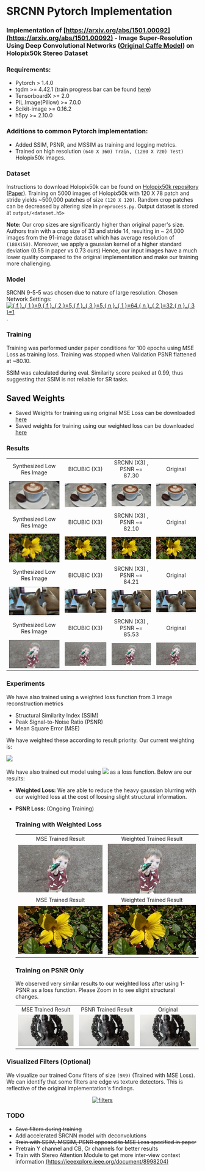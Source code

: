# SRCNN Pytorch Implementation

### Implementation of [https://arxiv.org/abs/1501.00092](https://arxiv.org/abs/1501.00092) - Image Super-Resolution Using Deep Convolutional Networks ([Original Caffe Model](http://mmlab.ie.cuhk.edu.hk/projects/SRCNN.html)) on Holopix50k Stereo Dataset

### Requirements:
* Pytorch > 1.4.0
* tqdm >= 4.42.1 (train progress bar can be found [here](https://github.com/tqdm/tqdm))
* TensorboardX >= 2.0
* PIL.Image(Pillow) >= 7.0.0
* Scikit-image >= 0.16.2
* h5py >= 2.10.0

### Additions to common Pytorch implementation:
* Added SSIM, PSNR, and MSSIM as training and logging metrics.
* Trained on high resolution `(640 X 360) Train, (1280 X 720) Test)` Holopix50k images. 

### Dataset

Instructions to download Holopix50k can be found on [Holopix50k repository](https://github.com/leiainc/holopix50k) ([Paper](https://arxiv.org/abs/2003.11172)). Training on 5000 images of Holopix50k with 120 X 78 patch and stride yields ~500,000 patches of size `(120 X 120)`. Random crop patches can be decreased by altering size in `preprocess.py`. Output dataset is stored at `output/<dataset.h5>`

**Note:**  Our crop sizes are significantly higher than original paper's size. Authors train with a crop size of 33 and stride 14, resulting in ~ 24,000 images from the 91-image dataset which has average resolution of `(180X150)`. Moreover, we apply a gaussian kernel of a higher standard deviation (0.55 in paper vs 0.73 ours) Hence, our input images have a much lower quality compared to the original implementation and make our training more challenging.

### Model
SRCNN 9-5-5 was chosen due to nature of large resolution. 
Chosen Network Settings: <a href="https://www.codecogs.com/eqnedit.php?latex={&space;f&space;}_{&space;1&space;}=9,{&space;f&space;}_{&space;2&space;}=5,{&space;f&space;}_{&space;3&space;}=5,{&space;n&space;}_{&space;1&space;}=64,{&space;n&space;}_{&space;2&space;}=32,{&space;n&space;}_{&space;3&space;}=1" target="_blank"><img src="https://latex.codecogs.com/gif.latex?{&space;f&space;}_{&space;1&space;}=9,{&space;f&space;}_{&space;2&space;}=5,{&space;f&space;}_{&space;3&space;}=5,{&space;n&space;}_{&space;1&space;}=64,{&space;n&space;}_{&space;2&space;}=32,{&space;n&space;}_{&space;3&space;}=1" title="{ f }_{ 1 }=9,{ f }_{ 2 }=5,{ f }_{ 3 }=5,{ n }_{ 1 }=64,{ n }_{ 2 }=32,{ n }_{ 3 }=1" /></a>.

### Training

Training was performed under paper conditions for 100 epochs using MSE Loss as training loss. Training was stopped when Validation PSNR flattened at ~80.10. 

SSIM was calculated during eval. Similarity score peaked at 0.99, thus suggesting that SSIM is not reliable for SR tasks.




## Saved Weights

* Saved Weights for training using original MSE Loss can be downloaded [here](https://drive.google.com/file/d/1JUfM9vzzaSlyVS3_4xACBEwZv1FFSuhC/view?usp=sharing)
* Saved weights for training using our weighted loss can be downloaded [here](https://drive.google.com/file/d/1Jq-fWU-htYqMfIs6jTl1Rk8oFzUrWgAn/view?usp=sharing)

### Results 

<table>
    <tr>
        <td><center>Synthesized Low Res Image</center></td>
        <td><center>BICUBIC (X3)</center></td>
        <td><center>SRCNN (X3) , PSNR ~= 87.30</center></td>
        <td><center>Original</center></td>
    </tr>
    <tr>
    	<td>
    		<center><img src="./results/coffee_srcnn_0.png""></center>
    	</td>
    	<td>
    		<center><img src="./results/coffee_bicubic_30.png"></center>
    	</td>
    	<td>
    		<center><img src="./results/coffee_srcnn_30.png"></center>
    	</td>
        <td>
    		<center><img src="./results/coffee.png"></center>
    	</td>
    </tr>
    <tr>
        <td><center>Synthesized Low Res Image</center></td>
        <td><center>BICUBIC (X3)</center></td>
        <td><center>SRCNN (X3) , PSNR ~= 82.10</center></td>
        <td><center>Original</center></td>
    </tr>
    <tr>
    	<td>
    		<center><img src="./results/flower_srcnn_0.png""></center>
    	</td>
    	<td>
    		<center><img src="./results/flower_bicubic_30.png"></center>
    	</td>
    	<td>
    		<center><img src="./results/flower_srcnn_30.png"></center>
    	</td>
        <td>
    		<center><img src="./results/flower.png"></center>
    	</td>
    </tr>
    <tr>
        <td><center>Synthesized Low Res Image</center></td>
        <td><center>BICUBIC (X3)</center></td>
        <td><center>SRCNN (X3) , PSNR ~= 84.21</center></td>
        <td><center>Original</center></td>
    </tr>
    <tr>
    	<td>
    		<center><img src="./results/doggie_srcnn_0.png""></center>
    	</td>
    	<td>
    		<center><img src="./results/doggie_bicubic_30.png"></center>
    	</td>
    	<td>
    		<center><img src="./results/doggie_srcnn_30.png"></center>
    	</td>
        <td>
    		<center><img src="./results/doggie.png"></center>
    	</td>
    </tr>
      <tr>
        <td><center>Synthesized Low Res Image</center></td>
        <td><center>BICUBIC (X3)</center></td>
        <td><center>SRCNN (X3) , PSNR ~= 85.53</center></td>
        <td><center>Original</center></td>
    </tr>
    <tr>
    	<td>
    		<center><img src="./results/child_srcnn_0.jpg""></center>
    	</td>
    	<td>
    		<center><img src="./results/child_bicubic_30.jpg"></center>
    	</td>
    	<td>
    		<center><img src="./results/child_srcnn_30.jpg"></center>
    	</td>
        <td>
    		<center><img src="./results/child.jpg"></center>
    	</td>
    </tr>
</table>

### Experiments

We have also trained using a weighted loss function from 3 image reconstruction metrics
* Structural Similarity Index (SSIM)
* Peak Signal-to-Noise Ratio (PSNR)
* Mean Square Error (MSE)

We have weighted these according to result priority. Our current weighting is:

<img src="https://latex.codecogs.com/gif.latex?w_1 * SSIM + w_2 * PSNR + w_3 * MSE =\text { Loss } , w_1 = 0.1,w_2 = 0.5, w_3 = 0.4 " /> 

We have also trained out model using <img src="https://latex.codecogs.com/gif.latex? 1- PSNR  " /> as a loss function. Below are our results:

* **Weighted Loss:** We are able to reduce the heavy gaussian blurring with our weighted loss at the cost of loosing slight structural information.
* **PSNR Loss:** (Ongoing Training)
	### Training with Weighted Loss

	<table>
    <tr>
        <td><center>MSE Trained Result</center></td>
        <td><center>Weighted Trained Result</center></td>
 
    </tr>
    <tr>
    	<td>
    		<center><img src="./results/child_srcnn_30.jpg""></center>
    	</td>
    	<td>
    		<center><img src="./results/child_srcnn_weighted_47.jpg"></center>
    	</td>
 
    </tr>
    <tr>
        <td><center>MSE Trained Result</center></td>
        <td><center>Weighted Trained Result</center></td> 
    </tr>
    <tr>
    	<td>
    		<center><img src="./results/flower_srcnn_30.png""></center>
    	</td>
    	<td>
    		<center><img src="./results/flower_srcnn_weighted_47.png"></center>
    	</td>  
    </tr>
	</table>
	
	### Training on PSNR Only

	We observed very similar results to our weighted loss after using 1-PSNR as a loss function. Please Zoom in to see slight structural changes. 
	<table>
	<tr>
        <td><center>MSE Trained Result</center></td>
        <td><center>PSNR Trained Result</center></td> 
		<td><center>Original</center></td> 
    </tr>
    <tr>
    	<td>
    		<center><img src="./results/idol_srcnn_mse_90.jpg""></center>
    	</td>
    	<td>
    		<center><img src="./results/idol_srcnn_psnr_9.jpg"></center>
    	</td>  
		<td>
    		<center><img src="./results/idol.jpg"></center>
    	</td> 
    </tr>
	</table>

### Visualized Filters (Optional)

We visualize our trained Conv filters of size `(9X9)` (Trained with MSE Loss). We can identify that some filters are edge vs texture detectors. This is reflective of the original implementation's findings.
<div style="text-align: center">
<a href='https://i.postimg.cc/75PgrGR4/fil.png' target='_blank'><img src='https://i.postimg.cc/75PgrGR4/fil.png' border='0'  alt='filters'/></a>
</div>

### TODO
* ~~Save filters during training~~
* Add accelerated SRCNN model with deconvolutions
* ~~Train with SSIM, MSSIM, PSNR opposed to MSE Loss specified in paper~~
* Pretrain Y channel and CB, Cr channels for better results
* Train with Stereo Attention Module to get more inter-view context information [(https://ieeexplore.ieee.org/document/8998204)](https://ieeexplore.ieee.org/document/8998204)





